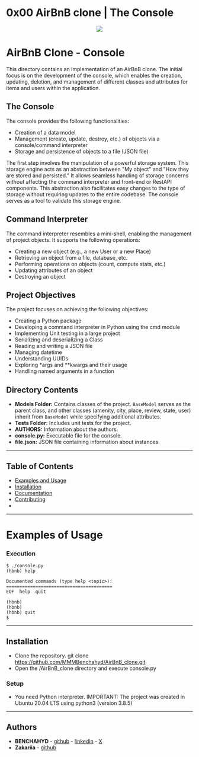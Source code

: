 # 0x00 AirBnB clone | The Console

<p align="center">
<img src="https://i.imgur.com/JOhaZ5m.png">
</p>


# AirBnB Clone - Console

This directory contains an implementation of an AirBnB clone. The initial focus is on the development of the console, which enables the creation, updating, deletion, and management of different classes and attributes for items and users within the application.

## The Console

The console provides the following functionalities:

- Creation of a data model
- Management (create, update, destroy, etc.) of objects via a console/command interpreter
- Storage and persistence of objects to a file (JSON file)

The first step involves the manipulation of a powerful storage system. This storage engine acts as an abstraction between "My object" and "How they are stored and persisted." It allows seamless handling of storage concerns without affecting the command interpreter and front-end or RestAPI components. This abstraction also facilitates easy changes to the type of storage without requiring updates to the entire codebase. The console serves as a tool to validate this storage engine.

## Command Interpreter

The command interpreter resembles a mini-shell, enabling the management of project objects. It supports the following operations:

- Creating a new object (e.g., a new User or a new Place)
- Retrieving an object from a file, database, etc.
- Performing operations on objects (count, compute stats, etc.)
- Updating attributes of an object
- Destroying an object

## Project Objectives

The project focuses on achieving the following objectives:

- Creating a Python package
- Developing a command interpreter in Python using the cmd module
- Implementing Unit testing in a large project
- Serializing and deserializing a Class
- Reading and writing a JSON file
- Managing datetime
- Understanding UUIDs
- Exploring *args and **kwargs and their usage
- Handling named arguments in a function

## Directory Contents

- **Models Folder:** Contains classes of the project. `BaseModel` serves as the parent class, and other classes (amenity, city, place, review, state, user) inherit from `BaseModel` while specifying additional attributes.
- **Tests Folder:** Includes unit tests for the project.
- **AUTHORS:** Information about the authors.
- **console.py:** Executable file for the console.
- **file.json:** JSON file containing information about instances.

---

## Table of Contents

- [Examples and Usage](#examples-and-usage)
- [Installation](#installation)
- [Documentation](#documentation)
- [Contributing](#contributing)
-
-----------

# Examples of Usage

### Execution ###
```
$ ./console.py
(hbnb) help

Documented commands (type help <topic>):
========================================
EOF  help  quit

(hbnb)
(hbnb)
(hbnb) quit
$
```
-----------
## Installation

* Clone the repository. git clone https://github.com/MMMBenchahyd/AirBnB_clone.git
* Open the /AirBnB_clone directory and execute console.py

### Setup

* You need Python interpreter.
IMPORTANT: The project was created in Ubuntu 20.04 LTS using python3 (version 3.8.5)

-----------
## Authors

* **BENCHAHYD** - [github](https://github.com/MMMBenchahyd) - [linkedin](https://www.linkedin.com/in/mhammed-benchahyd-aa1198281/) - [X](https://twitter.com/SEMhammedBen)
* **Zakariia** - [github]()
